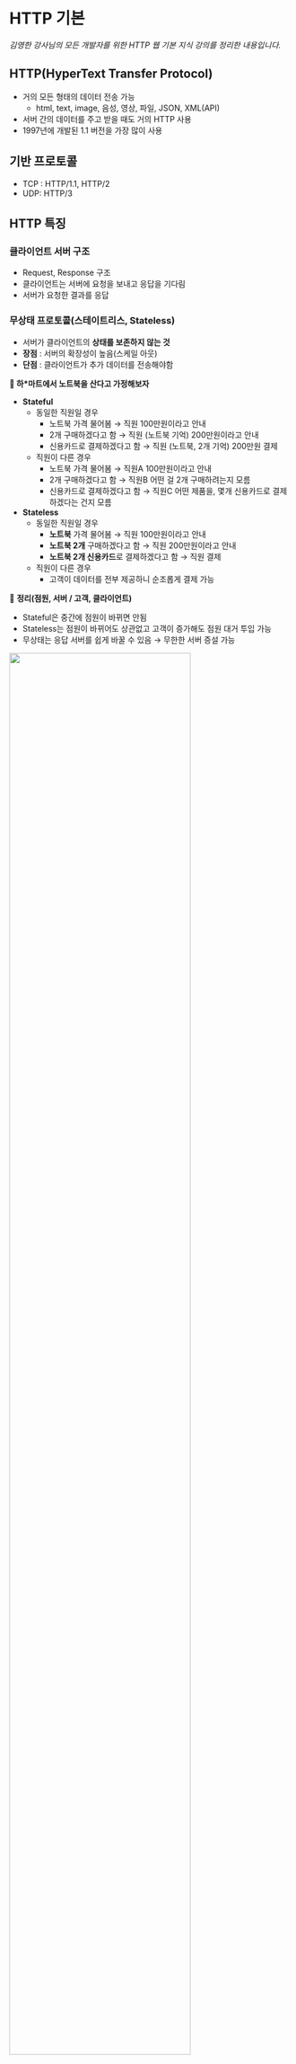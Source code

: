 # HTTP 기본

_김영한 강사님의 모든 개발자를 위한 HTTP 웹 기본 지식 강의를 정리한 내용입니다._

## HTTP(HyperText Transfer Protocol)
- 거의 모든 형태의 데이터 전송 가능
  - html, text, image, 음성, 영상, 파일, JSON, XML(API)
- 서버 간의 데이터를 주고 받을 때도 거의 HTTP 사용
- 1997년에 개발된 1.1 버전을 가장 많이 사용

## 기반 프로토콜
- TCP : HTTP/1.1, HTTP/2
- UDP: HTTP/3 

## HTTP 특징

### 클라이언트 서버 구조
- Request, Response 구조
- 클라이언트는 서버에 요청을 보내고 응답을 기다림
- 서버가 요청한 결과를 응답

### 무상태 프로토콜(스테이트리스, Stateless) 
- 서버가 클라이언트의 **상태를 보존하지 않는 것**
- **장점** : 서버의 확장성이 높음(스케일 아웃)
- **단점** : 클라이언트가 추가 데이터를 전송해야함

**🤔 하*마트에서 노트북을 산다고 가정해보자**
- **Stateful**
  - 동일한 직원일 경우
    - 노트북 가격 물어봄 → 직원 100만원이라고 안내 
    - 2개 구매하겠다고 함 → 직원 (노트북 기억) 200만원이라고 안내 
    - 신용카드로 결제하겠다고 함 → 직원 (노트북, 2개 기억) 200만원 결제
  - 직원이 다른 경우
    - 노트북 가격 물어봄 → 직원A 100만원이라고 안내 
    - 2개 구매하겠다고 함 → 직원B 어떤 걸 2개 구매하려는지 모름 
    - 신용카드로 결제하겠다고 함 → 직원C 어떤 제품을, 몇개 신용카드로 결제하겠다는 건지 모름
- **Stateless**
  - 동일한 직원일 경우
    - **노트북** 가격 물어봄 → 직원 100만원이라고 안내 
    - **노트북 2개** 구매하겠다고 함 → 직원 200만원이라고 안내 
    - **노트북 2개 신용카드**로 결제하겠다고 함 → 직원 결제
  - 직원이 다른 경우
    - 고객이 데이터를 전부 제공하니 순조롭게 결제 가능 

📌 **정리(점원, 서버 / 고객, 클라이언트)**
- Stateful은 중간에 점원이 바뀌면 안됨
- Stateless는 점원이 바뀌어도 상관없고 고객이 증가해도 점원 대거 투입 가능
- 무상태는 응답 서버를 쉽게 바꿀 수 있음 → 무한한 서버 증설 가능
<img src="https://images.velog.io/images/3hee_11/post/d39b03c1-69a9-406e-aaa1-0506c5948a2f/image.png" width="80%">

<img src="https://images.velog.io/images/3hee_11/post/f0dff6af-a455-4bc4-a7b8-109f079309da/image.png" width="80%">

🚨 **Stateless 한계**
- 모든 것을 무상태로 설계할 수 없는 경우도 있다.
- 무상태 예) 로그인이 필요없는 서비스 소개 화면
- 상태유지 예) 로그인 

👉 **상태유지를 최소한**으로 사용하기

### 비연결성 
- HTTP는 기본적으로 연결을 유지하지 않는 모델이다.
- 일반적으로 초단위 이하의 빠른 속도로 응답한다.
- 서버가 연결을 유지하지 않기 때문에 자원을 매우 효율적으로 사용할 수 있다.

🚨 **문제점**
- TCP/IP 연결을 새로 맺어야 함 -> 3 way handshake 시간 추가
- 웹 브라우저로 사이트를 요청하면 HTML 뿐만 아니라 자바스크립트, css, 추가 이미지 등 수 많은 자원이 함께 다운로드
👉 현재 HTTP 지속 연결(Persistent Connections)로 문제 해결
👉 HTTP/2, HTTP/3에서 더 많은 최적화

📌 **설계시 스테이트리스를 사용하자**(같은 시간 발생하는 대용량 트래픽에 효과적)

## HTTP 메세지
<img src="https://images.velog.io/images/3hee_11/post/2b169092-fb6c-43d7-a726-5b5ccbe78431/image.png">

### 요청 메세지 - 시작 라인
- start-line = request-line 
- method SP(공백) request-target SP HTTP-version CRLF(엔터)

#### HTTP 메서드 
- 종류: GET, POST, PUT, DELETE 등 
- 서버가 수행해야 할 동작 지정
- GET: 리소스 조회
- POST: 요청 내역 처리

#### 요청 대상
- absolute-path[?query] (절대경로[?쿼리 ])
- 절대경로= "/" 로 시작하는 경로
- 참고: *, http://...?x=y 와 같이 다른 유형의 경로지정 방법도 있음

### 응답 메세지 - 시작 라인
- start-line = status-line
- HTTP-version SP status-code SP reason-phrase CRLF
  - HTTP 상태 코드: 요청 성공, 실패를 나타냄
    - 200: 성공
    - 400: 클라이언트 요청 오류
    - 500: 서버 내부 오류
    - 이유 문구: 사람이 이해할 수 있는 짧은 상태 코드 설명 글
    
### HTTP 헤더
- header-field = field-name ":" OWS field-value OWS (OWS:띄어쓰기 허용)
- field-name은 대소문자 구문 없음
- HTTP 전송에 필요한 모든 부가정보
예) 메시지 바디의 내용, 메시지 바디의 크기, 압축, 인증, 요청 클라이언트(브라우저) 정보, 서버 애플리케이션 정보, 캐시 관리 정보 등
- 필요시 임의의 헤더 추가 가능

### HTTP 바디
- 실제 전송할 데이터 
- HTML 문서, 이미지, 영상, JSON 등 byte로 표현할 수 있는 모든 데이터 전송
